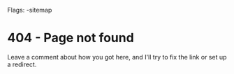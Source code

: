 Flags: -sitemap


# 404 - Page not found

Leave a comment about how you got here, and I'll try to fix the link or set up a redirect.